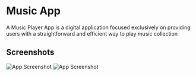 # Music App

A Music Player App is a digital application focused exclusively on providing users with a straightforward and efficient way to play  music collection

## Screenshots
![App Screenshot](https://i.postimg.cc/FzZpXssw/602708a7-2a37-4fd6-af7a-840f6ece944d.png=250x250)
![App Screenshot](https://i.postimg.cc/yYjQwnDW/d5096a3c-cedc-43d8-b407-63f039c45b67.png=250x250)

